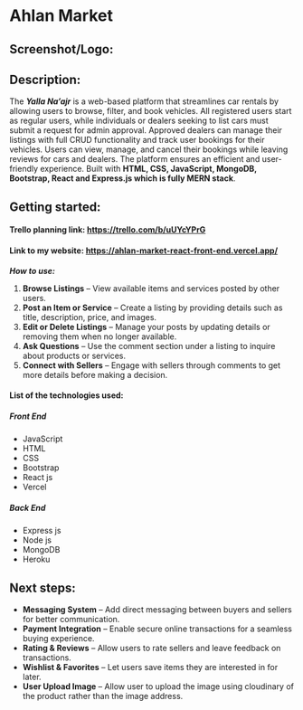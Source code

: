 # Ahlan Market

## Screenshot/Logo: 



## Description: 
The ***Yalla Na’ajr*** is a web-based platform that streamlines car rentals by allowing users to browse, filter, and book vehicles. All registered users start as regular users, while individuals or dealers seeking to list cars must submit a request for admin approval. Approved dealers can manage their listings with full CRUD functionality and track user bookings for their vehicles. Users can view, manage, and cancel their bookings while leaving reviews for cars and dealers. The platform ensures an efficient and user-friendly experience. Built with **HTML, CSS, JavaScript, MongoDB, Bootstrap, React and Express.js which is fully MERN stack**.

## Getting started: 

#### Trello planning link: https://trello.com/b/uUYcYPrG
#### Link to my website: https://ahlan-market-react-front-end.vercel.app/

***How to use:***

1. **Browse Listings** – View available items and services posted by other users.  
2. **Post an Item or Service** – Create a listing by providing details such as title, description, price, and images.  
3. **Edit or Delete Listings** – Manage your posts by updating details or removing them when no longer available.  
4. **Ask Questions** – Use the comment section under a listing to inquire about products or services.  
5. **Connect with Sellers** – Engage with sellers through comments to get more details before making a decision.  
            
#### List of the technologies used:

##### Front End
* JavaScript
* HTML
* CSS
* Bootstrap
* React js
* Vercel

##### Back End
* Express js
* Node js
* MongoDB
* Heroku


## Next steps: 
- **Messaging System** – Add direct messaging between buyers and sellers for better communication.  
- **Payment Integration** – Enable secure online transactions for a seamless buying experience.  
- **Rating & Reviews** – Allow users to rate sellers and leave feedback on transactions.  
- **Wishlist & Favorites** – Let users save items they are interested in for later.  
- **User Upload Image** – Allow user to upload the image using cloudinary of the product rather than the image address.  
